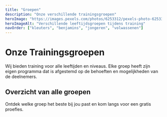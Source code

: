 ```yaml
---
title: "Groepen"
description: "Onze verschillende trainingsgroepen"
heroImage: "https://images.pexels.com/photos/6253312/pexels-photo-6253312.jpeg?auto=compress&cs=tinysrgb&w=800"
heroImageAlt: "Verschillende leeftijdsgroepen tijdens training"
navOrder: ["kleuters", "benjamins", "jongeren", "volwassenen"]
---
```


# Onze Trainingsgroepen

Wij bieden training voor alle leeftijden en niveaus. Elke groep heeft zijn eigen programma dat is afgestemd op de behoeften en mogelijkheden van de deelnemers.

## Overzicht van alle groepen

Ontdek welke groep het beste bij jou past en kom langs voor een gratis proefles.
